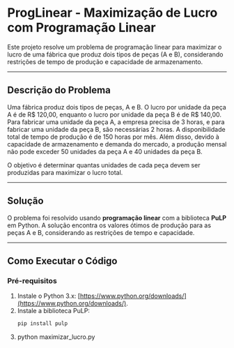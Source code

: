 # ProgLinear - Maximização de Lucro com Programação Linear

Este projeto resolve um problema de programação linear para maximizar o lucro de uma fábrica que produz dois tipos de peças (A e B), considerando restrições de tempo de produção e capacidade de armazenamento.

---

## **Descrição do Problema**

Uma fábrica produz dois tipos de peças, A e B. O lucro por unidade da peça A é de R$ 120,00, enquanto o lucro por unidade da peça B é de R$ 140,00. Para fabricar uma unidade da peça A, a empresa precisa de 3 horas, e para fabricar uma unidade da peça B, são necessárias 2 horas. A disponibilidade total de tempo de produção é de 150 horas por mês. Além disso, devido à capacidade de armazenamento e demanda do mercado, a produção mensal não pode exceder 50 unidades da peça A e 40 unidades da peça B.

O objetivo é determinar quantas unidades de cada peça devem ser produzidas para maximizar o lucro total.

---

## **Solução**

O problema foi resolvido usando **programação linear** com a biblioteca **PuLP** em Python. A solução encontra os valores ótimos de produção para as peças A e B, considerando as restrições de tempo e capacidade.

---

## **Como Executar o Código**

### **Pré-requisitos**
1. Instale o Python 3.x: [https://www.python.org/downloads/](https://www.python.org/downloads/).
2. Instale a biblioteca PuLP:
   ```bash
   pip install pulp
3. python maximizar_lucro.py